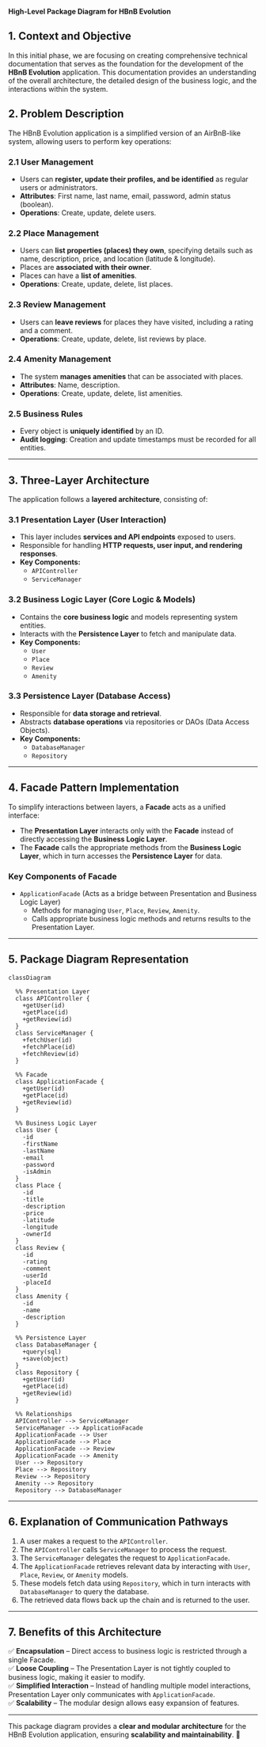 **High-Level Package Diagram for HBnB Evolution**

## **1. Context and Objective**

In this initial phase, we are focusing on creating comprehensive technical documentation that serves as the foundation for the development of the **HBnB Evolution** application. This documentation provides an understanding of the overall architecture, the detailed design of the business logic, and the interactions within the system.

## **2. Problem Description**

The HBnB Evolution application is a simplified version of an AirBnB-like system, allowing users to perform key operations:

### **2.1 User Management**

- Users can **register, update their profiles, and be identified** as regular users or administrators.
- **Attributes**: First name, last name, email, password, admin status (boolean).
- **Operations**: Create, update, delete users.

### **2.2 Place Management**

- Users can **list properties (places) they own**, specifying details such as name, description, price, and location (latitude & longitude).
- Places are **associated with their owner**.
- Places can have a **list of amenities**.
- **Operations**: Create, update, delete, list places.

### **2.3 Review Management**

- Users can **leave reviews** for places they have visited, including a rating and a comment.
- **Operations**: Create, update, delete, list reviews by place.

### **2.4 Amenity Management**

- The system **manages amenities** that can be associated with places.
- **Attributes**: Name, description.
- **Operations**: Create, update, delete, list amenities.

### **2.5 Business Rules**

- Every object is **uniquely identified** by an ID.
- **Audit logging**: Creation and update timestamps must be recorded for all entities.

---

## **3. Three-Layer Architecture**

The application follows a **layered architecture**, consisting of:

### **3.1 Presentation Layer** (User Interaction)

- This layer includes **services and API endpoints** exposed to users.
- Responsible for handling **HTTP requests, user input, and rendering responses**.
- **Key Components:**
  - `APIController`
  - `ServiceManager`

### **3.2 Business Logic Layer** (Core Logic & Models)

- Contains the **core business logic** and models representing system entities.
- Interacts with the **Persistence Layer** to fetch and manipulate data.
- **Key Components:**
  - `User`
  - `Place`
  - `Review`
  - `Amenity`

### **3.3 Persistence Layer** (Database Access)

- Responsible for **data storage and retrieval**.
- Abstracts **database operations** via repositories or DAOs (Data Access Objects).
- **Key Components:**
  - `DatabaseManager`
  - `Repository`

---

## **4. Facade Pattern Implementation**

To simplify interactions between layers, a **Facade** acts as a unified interface:

- The **Presentation Layer** interacts only with the **Facade** instead of directly accessing the **Business Logic Layer**.
- The **Facade** calls the appropriate methods from the **Business Logic Layer**, which in turn accesses the **Persistence Layer** for data.

### **Key Components of Facade**

- `ApplicationFacade` (Acts as a bridge between Presentation and Business Logic Layer)
  - Methods for managing `User`, `Place`, `Review`, `Amenity`.
  - Calls appropriate business logic methods and returns results to the Presentation Layer.

---

## **5. Package Diagram Representation**

```mermaid
classDiagram

  %% Presentation Layer
  class APIController {
    +getUser(id)
    +getPlace(id)
    +getReview(id)
  }
  class ServiceManager {
    +fetchUser(id)
    +fetchPlace(id)
    +fetchReview(id)
  }

  %% Facade
  class ApplicationFacade {
    +getUser(id)
    +getPlace(id)
    +getReview(id)
  }

  %% Business Logic Layer
  class User {
    -id
    -firstName
    -lastName
    -email
    -password
    -isAdmin
  }
  class Place {
    -id
    -title
    -description
    -price
    -latitude
    -longitude
    -ownerId
  }
  class Review {
    -id
    -rating
    -comment
    -userId
    -placeId
  }
  class Amenity {
    -id
    -name
    -description
  }

  %% Persistence Layer
  class DatabaseManager {
    +query(sql)
    +save(object)
  }
  class Repository {
    +getUser(id)
    +getPlace(id)
    +getReview(id)
  }

  %% Relationships
  APIController --> ServiceManager
  ServiceManager --> ApplicationFacade
  ApplicationFacade --> User
  ApplicationFacade --> Place
  ApplicationFacade --> Review
  ApplicationFacade --> Amenity
  User --> Repository
  Place --> Repository
  Review --> Repository
  Amenity --> Repository
  Repository --> DatabaseManager
```

---

## **6. Explanation of Communication Pathways**

1. A user makes a request to the `APIController`.
2. The `APIController` calls `ServiceManager` to process the request.
3. The `ServiceManager` delegates the request to `ApplicationFacade`.
4. The `ApplicationFacade` retrieves relevant data by interacting with `User`, `Place`, `Review`, or `Amenity` models.
5. These models fetch data using `Repository`, which in turn interacts with `DatabaseManager` to query the database.
6. The retrieved data flows back up the chain and is returned to the user.

---

## **7. Benefits of this Architecture**

✅ **Encapsulation** – Direct access to business logic is restricted through a single Facade.\
✅ **Loose Coupling** – The Presentation Layer is not tightly coupled to business logic, making it easier to modify.\
✅ **Simplified Interaction** – Instead of handling multiple model interactions, Presentation Layer only communicates with `ApplicationFacade`.\
✅ **Scalability** – The modular design allows easy expansion of features.

---

This package diagram provides a **clear and modular architecture** for the HBnB Evolution application, ensuring **scalability and maintainability**. 🚀


